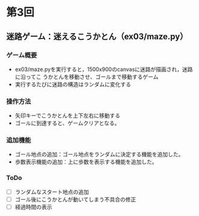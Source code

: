 # 第3回
## 迷路ゲーム：迷えるこうかとん（ex03/maze.py）
### ゲーム概要
- ex03/maze.pyを実行すると，1500x900のcanvasに迷路が描画され，迷路に沿ってこ
うかとんを移動させ、ゴールまで移動するゲーム
- 実行するたびに迷路の構造はランダムに変化する
### 操作方法
- 矢印キーでこうかとんを上下左右に移動する
- ゴールに到達すると、ゲームクリアとなる。
### 追加機能
- ゴール地点の追加：ゴール地点をランダムに決定する機能を追加した。
- 歩数表示機能の追加：上に歩数を表示する機能を追加した。
### ToDo
- [ ] ランダムなスタート地点の追加
- [ ] ゴール後にこうかとんが動いてしまう不具合の修正
- [ ] 経過時間の表示